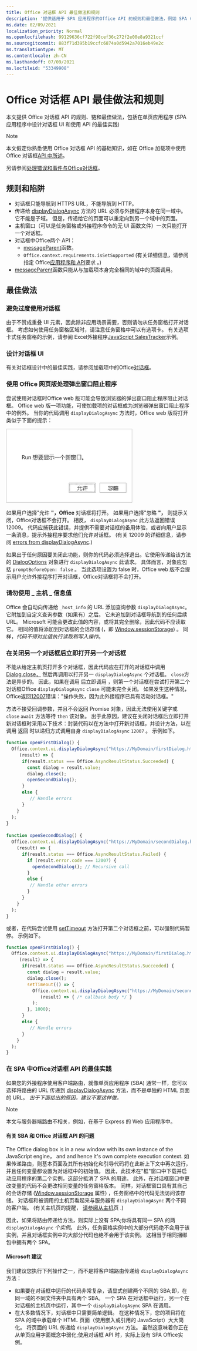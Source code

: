 ```yaml
---
title: Office 对话框 API 最佳做法和规则
description: '提供适用于 SPA 应用程序的Office API 的规则和最佳做法，例如 SPA (应用程序的最佳实践) '
ms.date: 02/09/2021
localization_priority: Normal
ms.openlocfilehash: 99129636cf722f98cef36c272f2e00e8a9321ccf
ms.sourcegitcommit: 883f71d395b19ccfc6874a0d5942a7016eb49e2c
ms.translationtype: MT
ms.contentlocale: zh-CN
ms.lasthandoff: 07/09/2021
ms.locfileid: "53349908"
---
```

# <a name="best-practices-and-rules-for-the-office-dialog-api"></a>Office 对话框 API 最佳做法和规则

本文提供 Office 对话框 API 的规则、链和最佳做法，包括在单页应用程序 (SPA 应用程序中设计对话框 UI 和使用 API 的最佳实践) 

> [!NOTE]
> 本文假定你熟悉使用 Office 对话框 API 的基础知识，如在 Office 加载项中使用 Office 对话框[API 中所述](dialog-api-in-office-add-ins.md)。
> 
> 另请参阅[处理错误和事件与Office对话框](dialog-handle-errors-events.md)。

## <a name="rules-and-gotchas"></a>规则和陷阱

- 对话框只能导航到 HTTPS URL，不能导航到 HTTP。
- 传递给 [displayDialogAsync](/javascript/api/office/office.ui) 方法的 URL 必须与外接程序本身在同一域中。 它不能是子域。 但是，传递给它的页面可以重定向到另一个域中的页面。
- 主机窗口（可以是任务窗格或外接程序命令的无 UI 函数[](../reference/manifest/functionfile.md)文件）一次只能打开一个对话框。
- 对话框中Office两个 API：
  - [messageParent](/javascript/api/office/office.ui#messageparent-message-)函数。
  - `Office.context.requirements.isSetSupported` (有关详细信息，请参阅指定 Office[应用程序和 API](specify-office-hosts-and-api-requirements.md)要求 。) 
- [messageParent](/javascript/api/office/office.ui#messageparent-message-)函数只能从与加载项本身完全相同的域中的页面调用。

## <a name="best-practices"></a>最佳做法

### <a name="avoid-overusing-dialog-boxes"></a>避免过度使用对话框

由于不赞成重叠 UI 元素，因此除非应用场景需要，否则请勿从任务窗格打开对话框。 考虑如何使用任务窗格区域时，请注意任务窗格中可以有选项卡。 有关选项卡式任务窗格的示例，请参阅 Excel外接程序[JavaScript SalesTracker](https://github.com/OfficeDev/Excel-Add-in-JavaScript-SalesTracker)示例。

### <a name="designing-a-dialog-box-ui"></a>设计对话框 UI

有关对话框设计中的最佳实践，请参阅加载项中的Office[对话框](../design/dialog-boxes.md)。

### <a name="handling-pop-up-blockers-with-office-on-the-web"></a>使用 Office 网页版处理弹出窗口阻止程序

尝试使用对话框时Office web 版可能会导致浏览器的弹出窗口阻止程序阻止对话框。 Office web 版一项功能，可使加载项的对话框成为浏览器弹出窗口阻止程序中的例外。 当你的代码调用 `displayDialogAsync` 方法时，Office web 版将打开类似于下面的提示：

![Screenshot showing the prompt with a brief description and Allow and Ignore buttons that an add-in can generate to avoid in-browser pop-up blockers.](../images/dialog-prompt-before-open.png)

如果用户选择"允许 **"，Office** 对话框将打开。 如果用户选择"忽略 **"，** 则提示关闭，Office对话框不会打开。 相反， `displayDialogAsync` 此方法返回错误 12009。 代码应捕获此错误，并提供不需要对话框的备用体验，或者向用户显示一条消息，提示外接程序要求他们允许对话框。  (有关 12009 的详细信息，请参阅 [errors from displayDialogAsync](dialog-handle-errors-events.md#errors-from-displaydialogasync).) 

如果出于任何原因要关闭此功能，则你的代码必须选择退出。它使用传递给该方法的 [DialogOptions](/javascript/api/office/office.dialogoptions) 对象进行 `displayDialogAsync` 此请求。 具体而言，对象应包括 `promptBeforeOpen: false` 。 当此选项设置为 false 时，Office web 版不会提示用户允许外接程序打开对话框，Office对话框将不会打开。

### <a name="do-not-use-the-_host_info-value"></a>请勿使用 \_ 主机 \_ 信息值

Office 会自动向传递给 `_host_info` 的 URL 添加查询参数 `displayDialogAsync`。 它附加到自定义查询参数（如果有）之后。 它未追加到对话框导航到的任何后续 URL。 Microsoft 可能会更改此值的内容，或将其完全删除，因此代码不应读取它。 相同的值将添加到对话框的会话存储 (，即 [Window.sessionStorage](https://developer.mozilla.org/docs/Web/API/Window/sessionStorage)) 。 同样，*代码不得对此值执行读取和写入操作*。

### <a name="opening-another-dialog-immediately-after-closing-one"></a>在关闭另一个对话框后立即打开另一个对话框

不能从给定主机页打开多个对话框，因此代码应在打开的对话框中调用 [Dialog.close，](/javascript/api/office/office.dialog#close__) 然后再调用以打开另一 `displayDialogAsync` 个对话框。 `close`方法是异步的。 因此，如果在调用 后立即调用 ，则第一个对话框在尝试打开第二个对话框Office `displayDialogAsync` `close` 可能未完全关闭。 如果发生这种情况，Office返回[12007](dialog-handle-errors-events.md#12007)错误："操作失败，因为此外接程序已具有活动对话框。"

方法不接受回调参数，并且不会返回 Promise 对象，因此无法使用关键字或 `close` `await` 方法等待 `then` 该对象。 出于此原因，建议在关闭对话框后立即打开新对话框时采用以下技术：封装代码以在方法中打开新对话框，并设计方法，以在 调用 返回 时以递归方式调用自身 `displayDialogAsync` `12007` 。 示例如下。

```javascript
function openFirstDialog() {
  Office.context.ui.displayDialogAsync("https://MyDomain/firstDialog.html", { width: 50, height: 50},
     (result) => {
      if(result.status === Office.AsyncResultStatus.Succeeded) {
        const dialog = result.value;
        dialog.close();
        openSecondDialog();
      }
      else {
         // Handle errors
      }
    }
  );
}
 
function openSecondDialog() {
  Office.context.ui.displayDialogAsync("https://MyDomain/secondDialog.html", { width: 50, height: 50},
    (result) => {
      if(result.status === Office.AsyncResultStatus.Failed) {
        if (result.error.code === 12007) {
          openSecondDialog(); // Recursive call
        }
        else {
         // Handle other errors
        }
      }
    }
  );
}
```

或者，在代码尝试使用 [setTimeout](https://www.w3schools.com/jsref/met_win_settimeout.asp) 方法打开第二个对话框之前，可以强制代码暂停。 示例如下。

```javascript
function openFirstDialog() {
  Office.context.ui.displayDialogAsync("https://MyDomain/firstDialog.html", { width: 50, height: 50},
     (result) => {
      if(result.status === Office.AsyncResultStatus.Succeeded) {
        const dialog = result.value;
        dialog.close();
        setTimeout(() => { 
          Office.context.ui.displayDialogAsync("https://MyDomain/secondDialog.html", { width: 50, height: 50},
             (result) => { /* callback body */ }
          );
        }, 1000);
      }
      else {
         // Handle errors
      }
    }
  );
}
```

### <a name="best-practices-for-using-the-office-dialog-api-in-an-spa"></a>在 SPA 中Office对话框 API 的最佳实践

如果您的外接程序使用客户端路由，就像单页应用程序 (SBA) 通常一样，您可以选择将路由的 URL 传递到 [displayDialogAsync](/javascript/api/office/office.ui) 方法，而不是单独的 HTML 页面的 URL。 *出于下面给出的原因，建议不要这样做。*

> [!NOTE]
> 本文与服务器端路由不相关，例如，在基于 Express 的 Web 应用程序中。

#### <a name="problems-with-spas-and-the-office-dialog-api"></a>有关 SBA 和 Office 对话框 API 的问题

The Office dialog box is in a new window with its own instance of the JavaScript engine， and and hence it's own complete execution context. 如果传递路由，则基本页面及其所有初始化和引导代码将在此新上下文中再次运行，并且任何变量都设置为对话框中的初始值。 因此，此技术在"框"窗口中下载并启动应用程序的第二个实例，这部分抵消了 SPA 的用途。 此外，在对话框窗口中更改变量的代码不会更改相同变量的任务窗格版本。 同样，对话框窗口具有其自己的会话存储 ([Window.sessionStorage](https://developer.mozilla.org/docs/Web/API/Window/sessionStorage) 属性) ，任务窗格中的代码无法访问该存储。 对话框和被调用的主机页看起来与服务器有 `displayDialogAsync` 两个不同的客户端。  (有关主机页的提醒， [请参阅从主机](dialog-api-in-office-add-ins.md#open-a-dialog-box-from-a-host-page)页 .) 

因此，如果将路由传递给方法，则实际上没有 SPA;你将具有同一 SPA 的两 `displayDialogAsync` *个实例*。 此外，任务窗格实例中的大部分代码绝不会用于该实例，并且对话框实例中的大部分代码也绝不会用于该实例。 这相当于相同捆绑包中拥有两个 SPA。

#### <a name="microsoft-recommendations"></a>Microsoft 建议

我们建议您执行下列操作之一，而不是将客户端路由传递给 `displayDialogAsync` 方法：

* 如果要在对话框中运行的代码非常复杂，请显式创建两个不同的 SBA;即，在同一域的不同文件夹中具有两个 SBA。 一个 SPA 在对话框中运行，另一个在对话框的主机页中运行，其中一个 `displayDialogAsync` SPA 在调用。 
* 在大多数情况下，对话框中只需要简单逻辑。 在这种情况下，您的项目将在 SPA 的域中承载单个 HTML 页面（使用嵌入或引用的 JavaScript）大大简化。 将页面的 URL 传递给 `displayDialogAsync` 方法。 虽然这意味着你正在从单页应用字面概念中弱化;使用对话框 API 时，实际上没有 SPA Office实例。
